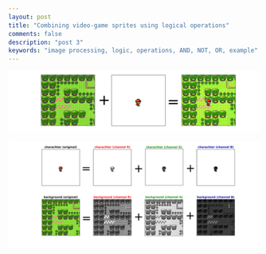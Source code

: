```yaml
---
layout: post
title: "Combining video-game sprites using logical operations"
comments: false
description: "post 3"
keywords: "image processing, logic, operations, AND, NOT, OR, example"
---
```

![front-image](https://raw.githubusercontent.com/dherath/WebsiteMaterial/master/2017/post_3_boolean_algebra_pokemon/images/front_matter.png)


![RGB](https://raw.githubusercontent.com/dherath/WebsiteMaterial/master/2017/post_3_boolean_algebra_pokemon/images/rgb_seperated.png)
